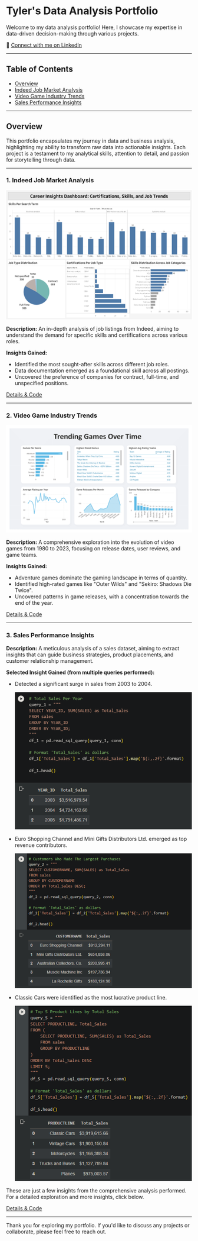 # Tyler's Data Analysis Portfolio

Welcome to my data analysis portfolio! Here, I showcase my expertise in data-driven decision-making through various projects.

🔗 [Connect with me on LinkedIn](https://www.linkedin.com/in/tthomas0/)

---

## Table of Contents

- [Overview](#overview)
- [Indeed Job Market Analysis](#1-indeed-job-market-analysis)
- [Video Game Industry Trends](#2-video-game-industry-trends)
- [Sales Performance Insights](#3-sales-performance-insights)

---

## Overview

This portfolio encapsulates my journey in data and business analysis, highlighting my ability to transform raw data into actionable insights. Each project is a testament to my analytical skills, attention to detail, and passion for storytelling through data.

---

### 1. Indeed Job Market Analysis

![Indeed Analysis Dashboard](./Project%201/dashboard/Indeed_Analysis_Dashboard.png)

**Description:** An in-depth analysis of job listings from Indeed, aiming to understand the demand for specific skills and certifications across various roles.

**Insights Gained:**
- Identified the most sought-after skills across different job roles.
- Data documentation emerged as a foundational skill across all postings.
- Uncovered the preference of companies for contract, full-time, and unspecified positions.

[Details & Code](./Project%201/)

---

### 2. Video Game Industry Trends

![Video Game Trends Dashboard](./Project%202/dashboard/gamesovertime.png)

**Description:** A comprehensive exploration into the evolution of video games from 1980 to 2023, focusing on release dates, user reviews, and game teams.

**Insights Gained:**
- Adventure games dominate the gaming landscape in terms of quantity.
- Identified high-rated games like "Outer Wilds" and "Sekiro: Shadows Die Twice".
- Uncovered patterns in game releases, with a concentration towards the end of the year.

[Details & Code](./Project%202/)

---

### 3. Sales Performance Insights

**Description:** A meticulous analysis of a sales dataset, aiming to extract insights that can guide business strategies, product placements, and customer relationship management.

**Selected Insight Gained (from multiple queries performed):**

- Detected a significant surge in sales from 2003 to 2004.
  
  [![Annual Sales Trend](./Project%203/images/query1.png)](./Project%203/images/query1.png)

- Euro Shopping Channel and Mini Gifts Distributors Ltd. emerged as top revenue contributors.
  
  [![Top Customers](./Project%203/images/query2.png)](./Project%203/images/query2.png)

- Classic Cars were identified as the most lucrative product line.
  
  [![Product Line Performance](./Project%203/images/query5.png)](./Project%203/images/query5.png)

These are just a few insights from the comprehensive analysis performed. For a detailed exploration and more insights, click below.

[Details & Code](./Project%203/)



---

Thank you for exploring my portfolio. If you'd like to discuss any projects or collaborate, please feel free to reach out.
